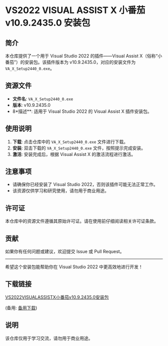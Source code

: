 # VS2022 VISUAL ASSIST X 小番茄 v10.9.2435.0 安装包

## 简介

本仓库提供了一个用于 Visual Studio 2022 的插件——Visual Assist X（俗称“小番茄”）的安装包。该插件版本为 v10.9.2435.0，对应的安装文件为 `VA_X_Setup2440_0.exe`。

## 资源文件

- **文件名**: `VA_X_Setup2440_0.exe`
- **版本**: v10.9.2435.0
- 8*描述**: 适用于 Visual Studio 2022 的 Visual Assist X 插件安装包。

## 使用说明

1. **下载**: 点击仓库中的 `VA_X_Setup2440_0.exe` 文件进行下载。
2. **安装**: 双击下载的 `VA_X_Setup2440_0.exe` 文件，按照提示完成安装。
3. **激活**: 安装完成后，根据 Visual Assist X 的激活流程进行激活。

## 注意事项

- 请确保你已经安装了 Visual Studio 2022，否则该插件可能无法正常工作。
- 该资源仅供学习和研究使用，请勿用于商业用途。

## 许可证

本仓库中的资源文件遵循其原始许可证。请在使用前仔细阅读相关许可证条款。

## 贡献

如果你有任何问题或建议，欢迎提交 Issue 或 Pull Request。

---

希望这个安装包能帮助你在 Visual Studio 2022 中更高效地进行开发！

## 下载链接
[VS2022VISUALASSISTX小番茄v10.9.2435.0安装包](https://pan.quark.cn/s/a8d9c0185e6c) 

(备用: [备用下载](https://pan.baidu.com/s/1-jjo6xYccYx81v5S9THypw?pwd=1234))

## 说明

该仓库仅用于学习交流，请勿用于商业用途。

